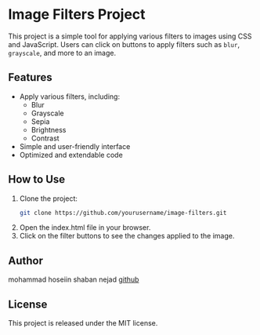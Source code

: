 # Image Filters Project

This project is a simple tool for applying various filters to images using CSS and JavaScript. Users can click on buttons to apply filters such as `blur`, `grayscale`, and more to an image.

## Features
- Apply various filters, including:
  - Blur
  - Grayscale
  - Sepia
  - Brightness
  - Contrast
- Simple and user-friendly interface
- Optimized and extendable code

## How to Use
1. Clone the project:
   ```bash
   git clone https://github.com/yourusername/image-filters.git
2. Open the index.html file in your browser.
3. Click on the filter buttons to see the changes applied to the image.

## Author

  mohammad hoseiin shaban nejad <a href="https://github.com/mohoseiin">github</a>  

## License
  This project is released under the MIT license.

